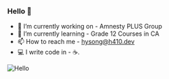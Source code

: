### Hello 👋


- 🔭 I’m currently working on - Amnesty PLUS Group
- 🌱 I’m currently learning - Grade 12 Courses in CA
- 📫 How to reach me - [hysong@h410.dev](mailto:hysong@h410.dev)
- 💻 I write code in - ☕️.
  
  


![Hello](https://github-readme-stats.vercel.app/api?username=410-dev&show_icons=true&theme=tokyonight)

